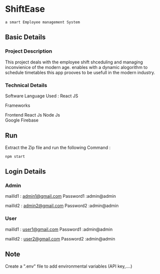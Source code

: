 # ShiftEase
    a smart Employee management System


## Basic Details

### Project Description
This project deals with the employee shift shceduling and managing inconvienice of the modern age.
enables with a dynamic alogorithm to schedule timetables this app prooves to be usefull in the modern industry.

### Technical Details
Software
Language Used : React JS

Frameworks

Frontend 
React Js
Node Js  
Google Firebase

## Run
Extract the Zip file and run the following Command :
```
npm start
```
## Login Details
### Admin
  mailId1 : admin1@gmail.com
  Password1 :admin@admin

  mailId2 : admin2@gmail.com
  Password2 :admin@admin

  
### User
  mailId1 : user1@gmail.com
  Password1 :admin@admin

  mailId2 : user2@gmail.com
  Password2 :admin@admin

## Note
Create a ".env" file to add environmental variables (API key,....)


